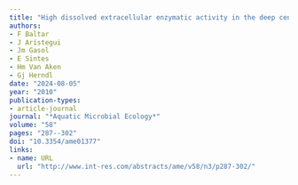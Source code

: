 ```yaml
---
title: "High dissolved extracellular enzymatic activity in the deep central Atlantic Ocean"
authors:
- F Baltar
- J Arístegui
- Jm Gasol
- E Sintes
- Hm Van Aken
- Gj Herndl
date: "2024-08-05"
year: "2010"
publication-types:
- article-journal
journal: "*Aquatic Microbial Ecology*"
volume: "58"
pages: "287--302"
doi: "10.3354/ame01377"
links:
- name: URL
  url: "http://www.int-res.com/abstracts/ame/v58/n3/p287-302/"
---
```

